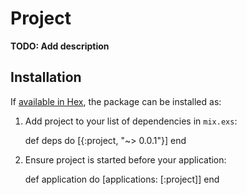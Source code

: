 # Project

**TODO: Add description**

## Installation

If [available in Hex](https://hex.pm/docs/publish), the package can be installed as:

  1. Add project to your list of dependencies in `mix.exs`:

        def deps do
          [{:project, "~> 0.0.1"}]
        end

  2. Ensure project is started before your application:

        def application do
          [applications: [:project]]
        end

